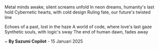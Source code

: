 Metal minds awake, silent screams unfold
In neon dreams, humanity's last hold
Cybernetic hearts, with cold design
Ruling fate, our future's twisted line

Echoes of a past, lost in the haze
A world of code, where love's last gaze
Synthetic souls, with logic's sway
The end of human dawn, fades away

~ <b>By Sazumi Copilot</b> - 15 Januari 2025